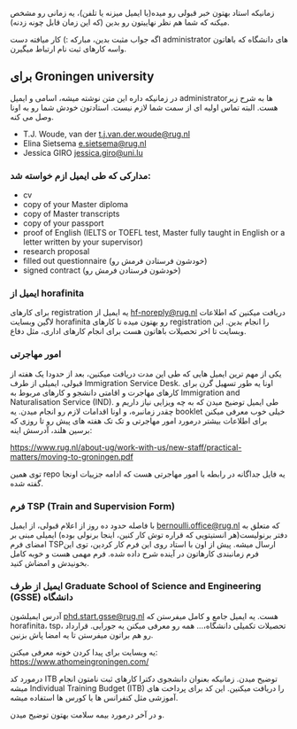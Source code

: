 زمانیکه استاد بهتون خبر قبولی رو میده(یا ایمیل میزنه یا تلفن)، یه زمانی رو مشخص میکنه که شما هم نظر نهاییتون رو بدین (که این زمان قابل چونه زدنه). 


اگه جواب مثبت بدین، مبارکه :) کار میافته دست administrator های دانشگاه که باهاتون واسه کارهای ثبت نام ارتباط میگیرن.


## برای Groningen university 
در زمانیکه داره این متن نوشته میشه، اسامی و ایمیل administratorها به شرح زیر هست. البته تماس اولیه ای از سمت شما لازم نیست. استادتون خودش شما رو به اونا وصل می کنه.


-	T.J. Woude, van der t.j.van.der.woude@rug.nl
-	Elina Sietsema e.sietsema@rug.nl
-	Jessica GIRO jessica.giro@uni.lu

### مدارکی که طی ایمیل ازم خواسته شد:
- cv
- copy of your Master diploma
- copy of Master transcripts
- copy of your passport
- proof of English (IELTS or TOEFL test, Master fully taught in English or a letter written by your supervisor)
- research proposal
- filled out questionnaire (خودشون فرستادن فرمش رو)
- signed contract (خودشون فرستادن فرمش رو)

 ### ایمیل از horafinita
 
 برای کارهای registration یه ایمیل از hf-noreply@rug.nl دریافت میکنین که اطلاعات لاگین وبسایت horafinita رو بهتون میده تا کارهای registration را انجام بدین. این وبسایت تا اخر تحصیلات باهاتون هست برای انجام کارهای اداری، مثل دفاع.
 
 
### امور مهاجرتی 
یکی از مهم ترین ایمیل هایی که طی این مدت دریافت میکنین،
 بعد از حدودا یک هفته از قبولی، ایمیلی از طرف  Immigration Service Desk. اونا یه طور تسهیل گرن برای کارهای مهاجرت و اقامتی دانشجو و کارهای مربوط به Immigration and Naturalisation Service (IND). طی ایمیل توضیح میدن که به چه ویزایی نیاز داریم و چقدر زمانبره، و اونا اقدامات لازم رو انجام میدن.
 یه booklet خیلی خوب معرفی میکنن برای اطلاعات بیشتر درمورد امور مهاجرتی و تک تک هفته های پیش رو تا روزی که برسین هلند، آدرسش اینه:
 
 https://www.rug.nl/about-ug/work-with-us/new-staff/practical-matters/moving-to-groningen.pdf
 
 توی همین repo یه فایل جداگانه در رابطه با امور مهاجرتی هست که ادامه جزییات اونجا گفته شده.
 
 ### فرم TSP (Train and Supervision Form)
 با فاصله حدود ده روز از اعلام قبولی، از ایمیل bernoulli.office@rug.nl که متعلق به دفتر برنولیست(هر انستیتویی که قراره توش کار کنین، اینجا برنولی بوده) ایمیلی مبنی بر امضای فرم TSPارسال میشه. پیش از اون با استاد روی این فرم کار کردین، توی این فرم زمانبندی کارهاتون در آینده شرح داده شده. فرم مهمی هست و خوبه کامل بخونیدش و امضاش کنید.
 
 
 ### ایمیل از طرف Graduate School of Science and Engineering (GSSE) دانشگاه
 آدرس ایمیلشون phd.start.gsse@rug.nl هست. یه ایمیل جامع و کامل میفرستن که horafinita، tsp، تحصیلات تکمیلی دانشگاه،... همه رو معرفی میکنن یه جورایی. قرارداد رو هم براتون میفرستن تا یه امضا پاش بزنین. 
 
 یه وبسایت برای پیدا کردن خونه معرفی میکنن: https://www.athomeingroningen.com/
 
 درمورد کد ITB توضیح میدن. زمانیکه بعنوان دانشجوی دکترا کارهای ثبت نامتون انجام میشه Individual Training Budget (ITB) را دریافت میکنین. این کد برای پرداخت های آموزشی مثل کنفرانس ها یا کورس ها استفاده میشه.
 
 و در آخر درمورد بیمه سلامت بهتون توضیح میدن.
 
 
 
 
 
